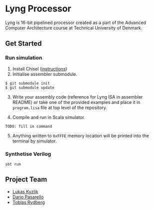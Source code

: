 # Lyng Processor
Lyng is 16-bit pipelined processor created as a part of the Advanced Computer Architecture course at Technical University of Denmark.

## Get Started

### Run simulation
1. Install Chisel ([instructions](https://www.imm.dtu.dk/~masca/chisel-book.pdf))
2. Initialise assembler submodule.

```
$ git submodule init
$ git submodule update
```

3. Write your assembly code (reference for Lyng ISA in assembler README) or take one of the provided examples and place it in `program.lisa` file at top level of the repository.

4. Compile and run in Scala simulator.

```
TODO: fill in command
```

5. Anything written to `0xFFFE` memory location will be printed into the terminal by simulator.

### Synthetise Verilog

```
sbt run
```

## Project Team

* [Lukas Kyzlik](https://github.com/garnagar)
* [Dario Pasarello](https://github.com/dario-passarello)
* [Tobias Rydberg](https://github.com/Zalamar)

